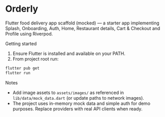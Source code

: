 # Orderly

Flutter food delivery app scaffold (mocked) — a starter app implementing Splash, Onboarding, Auth, Home, Restaurant details, Cart & Checkout and Profile using Riverpod.

Getting started

1. Ensure Flutter is installed and available on your PATH.
2. From project root run:

```powershell
flutter pub get
flutter run
```

Notes
- Add image assets to `assets/images/` as referenced in `lib/data/mock_data.dart` (or update paths to network images).
- The project uses in-memory mock data and simple auth for demo purposes. Replace providers with real API clients when ready.
